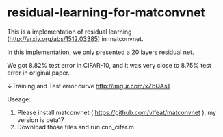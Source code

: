 # residual-learning-for-matconvnet

This is a implementation of residual learning (http://arxiv.org/abs/1512.03385) in matconvnet.

In this implementation, we only presented a 20 layers residual net.

We got 8.82% test error in CIFAR-10, and it was very close to 8.75% test error in original paper.

↓Training and Test error curve
http://imgur.com/xZbQAs1

Useage:
1. Please install matconvnet ( https://github.com/vlfeat/matconvnet ), my version is beta17
2. Download those files and run cnn_cifar.m 
